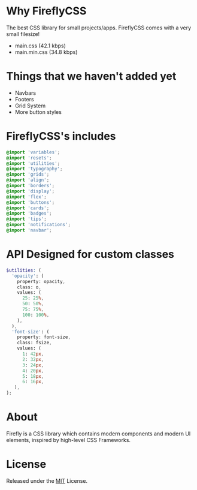 # Why FireflyCSS
The best CSS library for small projects/apps. FireflyCSS comes with a very small filesize!

- main.css (42.1 kbps)
- main.min.css (34.8 kbps)

# Things that we haven't added yet

- Navbars
- Footers
- Grid System
- More button styles

# FireflyCSS's includes

```scss
@import 'variables';
@import 'resets';
@import 'utilities';
@import 'typography';
@import 'grids';
@import 'align';
@import 'borders';
@import 'display';
@import 'flex';
@import 'buttons';
@import 'cards';
@import 'badges';
@import 'tips';
@import 'notifications';
@import 'navbar';
```

# API Designed for custom classes

```scss
$utilities: (
  'opacity': (
    property: opacity,
    class: o,
    values: (
      25: 25%,
      50: 50%,
      75: 75%,
      100: 100%,
    ),
  ),
  'font-size': (
    property: font-size,
    class: fsize,
    values: (
      1: 42px,
      2: 32px,
      3: 24px,
      4: 20px,
      5: 18px,
      6: 16px,
   ),
);
```

# About
Firefly is a CSS library which contains modern components and modern UI elements, inspired by high-level CSS Frameworks.

# License
Released under the [MIT](https://mit-license.org/) License.
